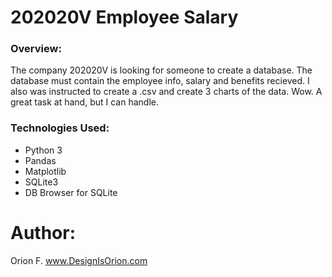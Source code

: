 # 202020V Employee Salary


### Overview:

The company 202020V is looking for someone to create a database. The database must contain the employee info, salary and benefits recieved. I also was instructed to create a .csv and create 3 charts of the data. Wow. A great task at hand, but I can handle. 

### Technologies Used:
- Python 3
- Pandas
- Matplotlib
- SQLite3
- DB Browser for SQLite




# Author: 
Orion F.
www.DesignIsOrion.com

